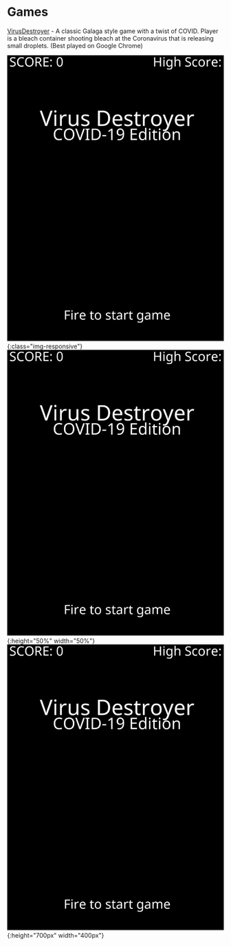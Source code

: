 # Games

[VirusDestroyer](http://austrotek.com/games/VirusDestroyer/VirusDestroyer.html) - A classic Galaga style game with a twist of COVID. Player is a bleach container shooting bleach at the Coronavirus that is releasing small droplets. (Best played on Google Chrome)


![test image size](Screenshots/title.png){:class="img-responsive"}
![test image size](Screenshots/title.png){:height="50%" width="50%"}
![test image size](Screenshots/title.png){:height="700px" width="400px"}
